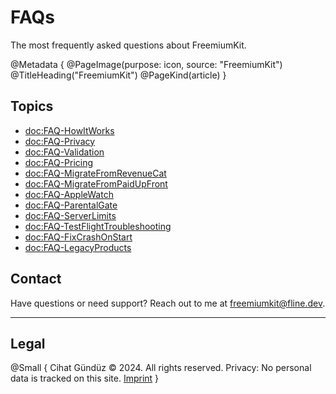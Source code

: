 #  FAQs

The most frequently asked questions about FreemiumKit.

@Metadata {
   @PageImage(purpose: icon, source: "FreemiumKit")
   @TitleHeading("FreemiumKit")
   @PageKind(article)
}

## Topics

- <doc:FAQ-HowItWorks>
- <doc:FAQ-Privacy>
- <doc:FAQ-Validation>
- <doc:FAQ-Pricing>
- <doc:FAQ-MigrateFromRevenueCat>
- <doc:FAQ-MigrateFromPaidUpFront>
- <doc:FAQ-AppleWatch>
- <doc:FAQ-ParentalGate>
- <doc:FAQ-ServerLimits>
- <doc:FAQ-TestFlightTroubleshooting>
- <doc:FAQ-FixCrashOnStart>
- <doc:FAQ-LegacyProducts>


## Contact

Have questions or need support? Reach out to me at [freemiumkit@fline.dev](mailto:freemiumkit@fline.dev).

---

## Legal

@Small {
   Cihat Gündüz © 2024. All rights reserved.
   Privacy: No personal data is tracked on this site.
   [Imprint](https://www.fline.dev/imprint/)
}
